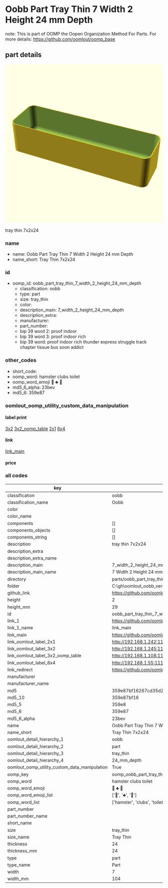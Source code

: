 # Oobb Part Tray Thin 7 Width 2 Height 24 mm Depth  

note: This is part of OOMP the Oopen Organization Method For Parts. For more details: https://github.com/oomlout/oomp_base

##  part details
  

[![](3dpr.png)](3dpr.png)

tray thin 7x2x24



### name
* name: Oobb Part Tray Thin 7 Width 2 Height 24 mm Depth
* name_short: Tray Thin 7x2x24 
### id
* oomp_id: oobb_part_tray_thin_7_width_2_height_24_mm_depth
  * classification: oobb
  * type: part
  * size: tray_thin
  * color: 
  * description_main: 7_width_2_height_24_mm_depth
  * description_extra: 
  * manufacturer: 
  * part_number: 
  * bip 39 word 2: proof indoor
  * bip 39 word 3: proof indoor rich
  * bip 39 word: proof indoor rich thunder express struggle track chapter tissue bus soon addict

### other_codes
* short_code: 
* oomp_word: hamster clubs toilet
* oomp_word_emoji :hamster: :clubs: :toilet:
* md5_6_alpha: 23bev
* md5_6: 359e87






### oomlout_oomp_utility_custom_data_manipulation
#### label print
[3x2](http://192.168.1.245:1112/?label=oomp%2023bev)
[3x2_oomp_table](http://192.168.1.108:1112/?label=oomp%2023bev)
[2x1](http://192.168.1.242:1112/?label=oomp%2023bev)
[6x4](http://192.168.1.55:1112/?label=oomp%2023bev)    

#### link

[link_main](https://github.com/oomlout/oomlout_oobb_version_4_generated_parts/tree/main/navigation_oomp/oobb/part/tray_thin/7_width_2_height_24_mm_depth/part)                              

#### price







### all codes 
| key | value |  
| --- | --- |  
| classification | oobb |  
| classification_name | Oobb |  
| color |  |  
| color_name |  |  
| components | [] |  
| components_objects | [] |  
| components_string | [] |  
| description | tray thin 7x2x24 |  
| description_extra |  |  
| description_extra_name |  |  
| description_main | 7_width_2_height_24_mm_depth |  
| description_main_name | 7 Width 2 Height 24 mm Depth |  
| directory | parts/oobb_part_tray_thin_7_width_2_height_24_mm_depth |  
| folder | C:\gh\oomlout_oobb_version_4_generated_parts\parts\oobb_part_tray_thin_7_width_2_height_24_mm_depth |  
| github_link | https://github.com/oomlout/oomlout_oomp_part_src/tree/main/parts/oobb_part_tray_thin_7_width_2_height_24_mm_depth |  
| height | 2 |  
| height_mm | 29 |  
| id | oobb_part_tray_thin_7_width_2_height_24_mm_depth |  
| link_1 | https://github.com/oomlout/oomlout_oobb_version_4_generated_parts/tree/main/navigation_oomp/oobb/part/tray_thin/7_width_2_height_24_mm_depth/part |  
| link_1_name | link_main |  
| link_main | https://github.com/oomlout/oomlout_oobb_version_4_generated_parts/tree/main/navigation_oomp/oobb/part/tray_thin/7_width_2_height_24_mm_depth/part |  
| link_oomlout_label_2x1 | http://192.168.1.242:1112/?label=oomp%2023bev |  
| link_oomlout_label_3x2 | http://192.168.1.245:1112/?label=oomp%2023bev |  
| link_oomlout_label_3x2_oomp_table | http://192.168.1.108:1112/?label=oomp%2023bev |  
| link_oomlout_label_6x4 | http://192.168.1.55:1112/?label=oomp%2023bev |  
| link_redirect | https://github.com/oomlout/oomlout_oobb_version_4_generated_parts/tree/main/parts/oobb_tray_thin_07_02_24 |  
| manufacturer |  |  
| manufacturer_name |  |  
| md5 | 359e87bf16267cd35d286e19729cc562 |  
| md5_10 | 359e87bf16 |  
| md5_5 | 359e8 |  
| md5_6 | 359e87 |  
| md5_6_alpha | 23bev |  
| name | Oobb Part Tray Thin 7 Width 2 Height 24 mm Depth |  
| name_short | Tray Thin 7x2x24  |  
| oomlout_detail_hierarchy_1 | oobb |  
| oomlout_detail_hierarchy_2 | part |  
| oomlout_detail_hierarchy_3 | tray_thin |  
| oomlout_detail_hierarchy_4 | 24_mm_depth |  
| oomlout_oomp_utility_custom_data_manipulation | True |  
| oomp_key | oomp_oobb_part_tray_thin_7_width_2_height_24_mm_depth |  
| oomp_word | hamster clubs toilet |  
| oomp_word_emoji | :hamster: :clubs: :toilet: |  
| oomp_word_emoji_list | [':hamster:', ':clubs:', ':toilet:'] |  
| oomp_word_list | ['hamster', 'clubs', 'toilet'] |  
| part_number |  |  
| part_number_name |  |  
| short_name |  |  
| size | tray_thin |  
| size_name | Tray Thin |  
| thickness | 24 |  
| thickness_mm | 24 |  
| type | part |  
| type_name | Part |  
| width | 7 |  
| width_mm | 104 |  
